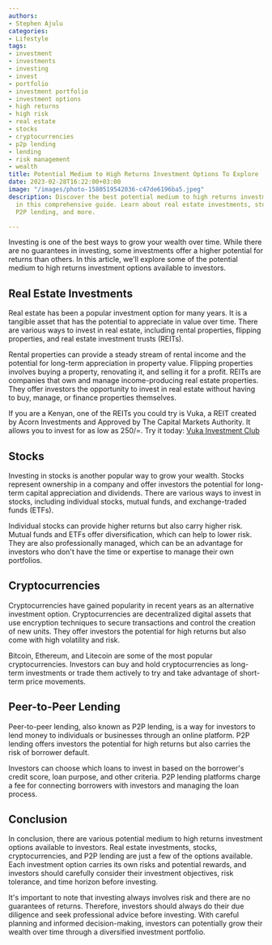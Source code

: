```yaml
---
authors:
- Stephen Ajulu
categories:
- Lifestyle
tags:
- investment
- investments
- investing
- invest
- portfolio
- investment portfolio
- investment options
- high returns
- high risk
- real estate
- stocks
- cryptocurrencies
- p2p lending
- lending
- risk management
- wealth
title: Potential Medium to High Returns Investment Options To Explore
date: 2023-02-28T16:22:00+03:00
image: "/images/photo-1580519542036-c47de6196ba5.jpeg"
description: Discover the best potential medium to high returns investment options
  in this comprehensive guide. Learn about real estate investments, stocks, cryptocurrencies,
  P2P lending, and more.

---
```

Investing is one of the best ways to grow your wealth over time. While there are no guarantees in investing, some investments offer a higher potential for returns than others. In this article, we'll explore some of the potential medium to high returns investment options available to investors.

## Real Estate Investments

Real estate has been a popular investment option for many years. It is a tangible asset that has the potential to appreciate in value over time. There are various ways to invest in real estate, including rental properties, flipping properties, and real estate investment trusts (REITs).

Rental properties can provide a steady stream of rental income and the potential for long-term appreciation in property value. Flipping properties involves buying a property, renovating it, and selling it for a profit. REITs are companies that own and manage income-producing real estate properties. They offer investors the opportunity to invest in real estate without having to buy, manage, or finance properties themselves.

If you are a Kenyan, one of the REITs you could try is Vuka, a REIT created by Acorn Investments and Approved by The Capital Markets Authority. It allows you to invest for as low as 250/=. Try it today: [Vuka Investment Club](https://portal.vuka.co.ke/create-account?&invite_code=MS-100228-Dfi)

## Stocks

Investing in stocks is another popular way to grow your wealth. Stocks represent ownership in a company and offer investors the potential for long-term capital appreciation and dividends. There are various ways to invest in stocks, including individual stocks, mutual funds, and exchange-traded funds (ETFs).

Individual stocks can provide higher returns but also carry higher risk. Mutual funds and ETFs offer diversification, which can help to lower risk. They are also professionally managed, which can be an advantage for investors who don't have the time or expertise to manage their own portfolios.

## Cryptocurrencies

Cryptocurrencies have gained popularity in recent years as an alternative investment option. Cryptocurrencies are decentralized digital assets that use encryption techniques to secure transactions and control the creation of new units. They offer investors the potential for high returns but also come with high volatility and risk.

Bitcoin, Ethereum, and Litecoin are some of the most popular cryptocurrencies. Investors can buy and hold cryptocurrencies as long-term investments or trade them actively to try and take advantage of short-term price movements.

## Peer-to-Peer Lending

Peer-to-peer lending, also known as P2P lending, is a way for investors to lend money to individuals or businesses through an online platform. P2P lending offers investors the potential for high returns but also carries the risk of borrower default.

Investors can choose which loans to invest in based on the borrower's credit score, loan purpose, and other criteria. P2P lending platforms charge a fee for connecting borrowers with investors and managing the loan process.

## Conclusion

In conclusion, there are various potential medium to high returns investment options available to investors. Real estate investments, stocks, cryptocurrencies, and P2P lending are just a few of the options available. Each investment option carries its own risks and potential rewards, and investors should carefully consider their investment objectives, risk tolerance, and time horizon before investing.

It's important to note that investing always involves risk and there are no guarantees of returns. Therefore, investors should always do their due diligence and seek professional advice before investing. With careful planning and informed decision-making, investors can potentially grow their wealth over time through a diversified investment portfolio.
